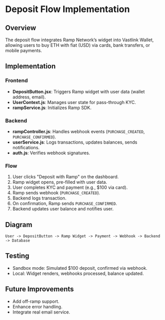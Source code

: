 # Deposit Flow Implementation

## Overview
The deposit flow integrates Ramp Network’s widget into Vastlink Wallet, allowing users to buy ETH with fiat (USD) via cards, bank transfers, or mobile payments.

## Implementation

### Frontend
- **DepositButton.jsx**: Triggers Ramp widget with user data (wallet address, email).
- **UserContext.js**: Manages user state for pass-through KYC.
- **rampService.js**: Initializes Ramp SDK.

### Backend
- **rampController.js**: Handles webhook events (`PURCHASE_CREATED`, `PURCHASE_CONFIRMED`).
- **userService.js**: Logs transactions, updates balances, sends notifications.
- **auth.js**: Verifies webhook signatures.

### Flow
1. User clicks "Deposit with Ramp" on the dashboard.
2. Ramp widget opens, pre-filled with user data.
3. User completes KYC and payment (e.g., $100 via card).
4. Ramp sends webhook (`PURCHASE_CREATED`).
5. Backend logs transaction.
6. On confirmation, Ramp sends `PURCHASE_CONFIRMED`.
7. Backend updates user balance and notifies user.

## Diagram
```
User -> DepositButton -> Ramp Widget -> Payment -> Webhook -> Backend -> Database
```

## Testing
- Sandbox mode: Simulated $100 deposit, confirmed via webhook.
- Local: Widget renders, webhooks processed, balance updated.

## Future Improvements
- Add off-ramp support.
- Enhance error handling.
- Integrate real email service.